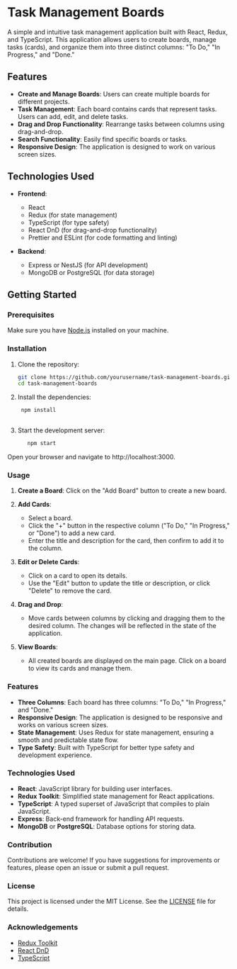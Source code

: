 # Task Management Boards

A simple and intuitive task management application built with React, Redux, and TypeScript. This application allows users to create boards, manage tasks (cards), and organize them into three distinct columns: "To Do," "In Progress," and "Done."

## Features

- **Create and Manage Boards**: Users can create multiple boards for different projects.
- **Task Management**: Each board contains cards that represent tasks. Users can add, edit, and delete tasks.
- **Drag and Drop Functionality**: Rearrange tasks between columns using drag-and-drop.
- **Search Functionality**: Easily find specific boards or tasks.
- **Responsive Design**: The application is designed to work on various screen sizes.

## Technologies Used

- **Frontend**: 
  - React
  - Redux (for state management)
  - TypeScript (for type safety)
  - React DnD (for drag-and-drop functionality)
  - Prettier and ESLint (for code formatting and linting)

- **Backend**:
  - Express or NestJS (for API development)
  - MongoDB or PostgreSQL (for data storage)

## Getting Started

### Prerequisites

Make sure you have [Node.js](https://nodejs.org/) installed on your machine.

### Installation

1. Clone the repository:

   ```bash
   git clone https://github.com/yourusername/task-management-boards.git
   cd task-management-boards

2. Install the dependencies:


   ```bash
    npm install
  
3. Start the development server:

   ```bash
      npm start

Open your browser and navigate to http://localhost:3000.

### Usage

1. **Create a Board**: Click on the "Add Board" button to create a new board.

2. **Add Cards**: 
   - Select a board.
   - Click the "+" button in the respective column ("To Do," "In Progress," or "Done") to add a new card.
   - Enter the title and description for the card, then confirm to add it to the column.

3. **Edit or Delete Cards**: 
   - Click on a card to open its details.
   - Use the "Edit" button to update the title or description, or click "Delete" to remove the card.

4. **Drag and Drop**: 
   - Move cards between columns by clicking and dragging them to the desired column. The changes will be reflected in the state of the application.

5. **View Boards**: 
   - All created boards are displayed on the main page. Click on a board to view its cards and manage them.

### Features

- **Three Columns**: Each board has three columns: "To Do," "In Progress," and "Done."
- **Responsive Design**: The application is designed to be responsive and works on various screen sizes.
- **State Management**: Uses Redux for state management, ensuring a smooth and predictable state flow.
- **Type Safety**: Built with TypeScript for better type safety and development experience.

### Technologies Used

- **React**: JavaScript library for building user interfaces.
- **Redux Toolkit**: Simplified state management for React applications.
- **TypeScript**: A typed superset of JavaScript that compiles to plain JavaScript.
- **Express**: Back-end framework for handling API requests.
- **MongoDB** or **PostgreSQL**: Database options for storing data.

### Contribution

Contributions are welcome! If you have suggestions for improvements or features, please open an issue or submit a pull request.

### License

This project is licensed under the MIT License. See the [LICENSE](LICENSE) file for details.

### Acknowledgements

- [Redux Toolkit](https://redux-toolkit.js.org/)
- [React DnD](https://react-dnd.github.io/react-dnd/about)
- [TypeScript](https://www.typescriptlang.org/)
